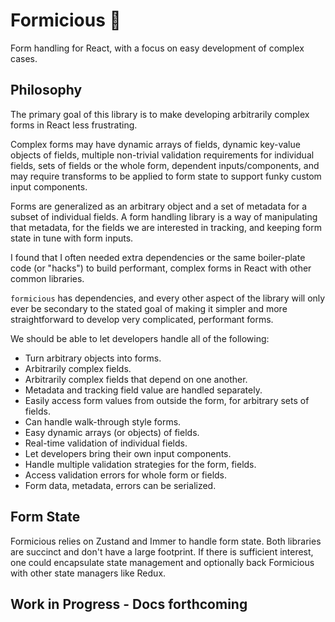 # Formicious :man_dancing: 
Form handling for React, with a focus on easy development of complex cases. 

## Philosophy 
The primary goal of this library is to make developing arbitrarily complex forms in React less frustrating. 

Complex forms may have dynamic arrays of fields, dynamic key-value objects of fields, multiple non-trivial validation requirements for individual fields, 
sets of fields or the whole form, dependent inputs/components, and may require transforms to be applied to form state to support funky custom input components. 

Forms are generalized as an arbitrary object and a set of metadata for a subset of individual fields. A form handling library
is a way of manipulating that metadata, for the fields we are interested in tracking, and keeping form state in tune with form inputs. 

I found that I often needed extra dependencies or the same boiler-plate code (or "hacks") to build performant, complex forms in React with other common libraries. 

`formicious` has dependencies, and every other aspect of the library will only ever be secondary to the stated goal of making it simpler and more
straightforward to develop very complicated, performant forms. 

We should be able to let developers handle all of the following: 

- Turn arbitrary objects into forms. 
- Arbitrarily complex fields. 
- Arbitrarily complex fields that depend on one another. 
- Metadata and tracking field value are handled separately. 
- Easily access form values from outside the form, for arbitrary sets of fields. 
- Can handle walk-through style forms.
- Easy dynamic arrays (or objects) of fields.
- Real-time validation of individual fields.
- Let developers bring their own input components. 
- Handle multiple validation strategies for the form, fields. 
- Access validation errors for whole form or fields. 
- Form data, metadata, errors can be serialized. 

## Form State 
Formicious relies on Zustand and Immer to handle form state. Both libraries are succinct and don't have a large footprint. 
If there is sufficient interest, one could encapsulate state management and optionally back Formicious with other state managers like Redux. 

## Work in Progress - Docs forthcoming

